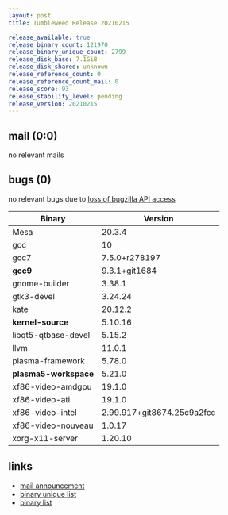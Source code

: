 ```yaml
---
layout: post
title: Tumbleweed Release 20210215

release_available: true
release_binary_count: 121970
release_binary_unique_count: 2799
release_disk_base: 7.1GiB
release_disk_shared: unknown
release_reference_count: 0
release_reference_count_mail: 0
release_score: 93
release_stability_level: pending
release_version: 20210215
---
```


## mail (0:0)

no relevant mails

## bugs (0)

<!--more-->

no relevant bugs due to [loss of bugzilla API access](https://bugzilla.opensuse.org/show_bug.cgi?id=1157722)

Binary | Version
--- | ---
Mesa | 20.3.4
gcc | 10
gcc7 | 7.5.0+r278197
**gcc9** | 9.3.1+git1684
gnome-builder | 3.38.1
gtk3-devel | 3.24.24
kate | 20.12.2
**kernel-source** | 5.10.16
libqt5-qtbase-devel | 5.15.2
llvm | 11.0.1
plasma-framework | 5.78.0
**plasma5-workspace** | 5.21.0
xf86-video-amdgpu | 19.1.0
xf86-video-ati | 19.1.0
xf86-video-intel | 2.99.917+git8674.25c9a2fcc
xf86-video-nouveau | 1.0.17
xorg-x11-server | 1.20.10

## links

- [mail announcement](https://github.com/boombatower/tumbleweed-review/issues/10)
- [binary unique list](http://download.opensuse.org/history/20210215/rpm.unique.list)
- [binary list](http://download.opensuse.org/history/20210215/rpm.list)
